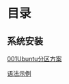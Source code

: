 # [](#header-1)目录
    

## [](#header-2)系统安装

[001Ubuntu分区方案](/article/UbuntuHardDiskPartition.md)



[语法示例](example.md)


